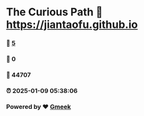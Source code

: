 # The Curious Path :link: https://jiantaofu.github.io 
### :page_facing_up: [5](https://jiantaofu.github.io/tag.html) 
### :speech_balloon: 0 
### :hibiscus: 44707 
### :alarm_clock: 2025-01-09 05:38:06 
### Powered by :heart: [Gmeek](https://github.com/Meekdai/Gmeek)
